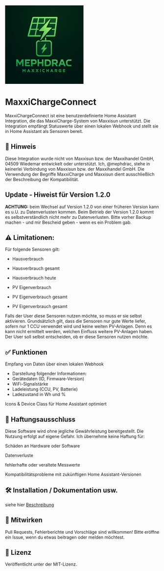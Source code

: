 ![MaxxiChargeConnect](images/logo.png)

# MaxxiChargeConnect


MaxxiChargeConnect ist eine benutzerdefinierte Home Assistant Integration, die das MaxxiCharge-System von Maxxisun unterstützt. Die Integration empfängt Statuswerte über einen lokalen Webhook und stellt sie in Home Assistant als Sensoren bereit.

## 📌 Hinweis

Diese Integration wurde nicht von Maxxisun bzw. der Maxxihandel GmbH, 04509 Wiedemar entwickelt oder unterstützt.
Ich, @mephdrac, stehe in keinerlei Verbindung von Maxxisun bzw. der Maxxihandel GmbH. Die Verwendung der Begriffe MaxxiCharge und Maxxisun dient ausschließlich der Beschreibung der Kompatibilität.

## Update - Hiweist für Version 1.2.0

**ACHTUNG:** beim Wechsel auf Version 1.2.0 von einer früheren Version kann es u.U. zu Datenverlusten kommen. Beim Betrieb der Version 1.2.0 kommt es selbstverständlich nicht mehr zu Datenverlusten. Bitte vorher Backup machen - und mir Bescheid geben - wenn es ein Problem gab.


## ⚠️ Limitationen:

Für folgende Sensoren gilt:
- Hausverbrauch
- Hausverbrauch gesamt
- Hausverbrauch heute

- PV Eigenverbrauch
- PV Eigenverbrauch gesamt
- PV Eigenverbrauch gesamt

Falls der User diese Sensoren nutzen möchte, so muss er sie selbst aktivieren. Grundsätzlich gilt, dass die Sensoren nur gute Werte liefer,
sofern nur 1 CCU verwendet wird und keine weiten PV-Anlagen. Denn es kann nicht ermittelt werden, welchen Einfluss weitere PV-Anlagen haben.
Der User soll selbst entscheiden, ob er diese Sensoren nutzen möchte.


## ✅ Funktionen
Empfang von Daten über einen lokalen Webhook

- Darstellung folgender Informationen:
- Gerätedaten (ID, Firmware-Version)
- WiFi-Signalstärke
- Ladeleistung (CCU, PV, Batterie)
- Ladezustand in Wh und %

Icons & Device Class für Home Assistant optimiert

## 🚫 Haftungsausschluss
Diese Software wird ohne jegliche Gewährleistung bereitgestellt.
Die Nutzung erfolgt auf eigene Gefahr. Ich übernehme keine Haftung für:

Schäden an Hardware oder Software

Datenverluste

fehlerhafte oder veraltete Messwerte

Kompatibilitätsprobleme mit zukünftigen Home Assistant-Versionen

## 🛠️ Installation / Dokumentation usw.

siehe hier [Beschreibung](documentation/doc.md)


## 🙌 Mitwirken
Pull Requests, Fehlerberichte und Vorschläge sind willkommen!
Bitte eröffne ein Issue, wenn du etwas beitragen oder melden möchtest.

## 📄 Lizenz
Veröffentlicht unter der MIT-Lizenz.
